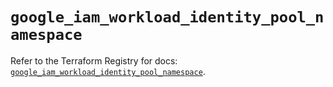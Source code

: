 # `google_iam_workload_identity_pool_namespace`

Refer to the Terraform Registry for docs: [`google_iam_workload_identity_pool_namespace`](https://registry.terraform.io/providers/hashicorp/google-beta/6.50.0/docs/resources/google_iam_workload_identity_pool_namespace).
